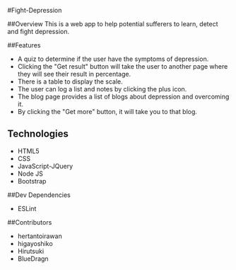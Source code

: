 #Fight-Depression

##Overview
This is a web app to help potential sufferers to learn, detect
and fight depression.

##Features
* A quiz to determine if the user have the symptoms of depression.
* Clicking the "Get result" button will take the user to another page where they will see their result in percentage.
* There is a table to display the scale.
* The user can log a list and notes by clicking the plus icon.
* The blog page provides a list of blogs about depression and overcoming it.
* By clicking the "Get more" button, it will take you to that blog.

## Technologies
* HTML5
* CSS
* JavaScript-JQuery
* Node JS
* Bootstrap


##Dev Dependencies
* ESLint

##Contributors
* hertantoirawan
* higayoshiko
* Hirutsuki
* BlueDragn
